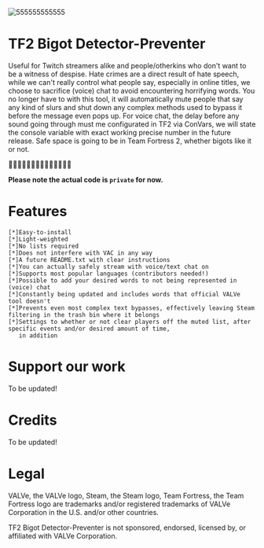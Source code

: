 ![555555555555](https://github.com/Tututerok/TF2-Bigot-Detector/assets/149214359/c55eb667-0379-4706-a7b5-f777cbb7b08a)
# TF2 Bigot Detector-Preventer
Useful for Twitch streamers alike and people/otherkins who don't want to be a witness of despise. Hate crimes are a direct result of hate speech, while we can't really control what people say, especially in online titles, we choose to sacrifice (voice) chat to avoid encountering horrifying words. You no longer have to with this tool, it will automatically mute people that say any kind of slurs and shut down any complex methods used to bypass it before the message even pops up. For voice chat, the delay before any sound going through must me configurated in TF2 via ConVars, we will state the console variable with exact working precise number in the future release. Safe space is going to be in Team Fortress 2, whether bigots like it or not. 

✊🏻✊🏼✊🏽✊🏾✊🏿🏳️‍⚧️🏳️‍🌈

**Please note the actual code is  ```private``` for now.**
# Features
    [*]Easy-to-install
    [*]Light-weighted
    [*]No lists required
    [*]Does not interfere with VAC in any way
    [*]A future README.txt with clear instructions
    [*]You can actually safely stream with voice/text chat on
    [*]Supports most popular languages (contributors needed!)
    [*]Possible to add your desired words to not being represented in (voice) chat
    [*]Constantly being updated and includes words that official VALVe tool doesn't
    [*]Prevents even most complex text bypasses, effectively leaving Steam filtering in the trash bin where it belongs
    [*]Settings to whether or not clear players off the muted list, after specific events and/or desired amount of time,
       in addition
# Support our work
To be updated!
# Credits
To be updated!
# Legal
VALVe, the VALVe logo, Steam, the Steam logo, Team Fortress, the Team Fortress logo are trademarks and/or registered trademarks of VALVe Corporation in the U.S. and/or other countries.

TF2 Bigot Detector-Preventer is not sponsored, endorsed, licensed by, or affiliated with VALVe Corporation.
